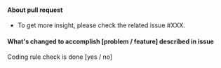 #### About pull request
- To get more insight, please check the related issue #XXX.

#### What's changed to accomplish [problem / feature] described in issue
<!-- Please provide a description of the changes proposed in the pull request  -->

Coding rule check is done [yes / no]

<!--
For beginners

- Please create an issue before creating a pull request. (You will find issue templates which guides you.)
- Create a reference to your issue using #<issue nuber>.
- A description of the changes proposed in the pull request.
- Check questions and change it [a / b] to [a] or [b]
-->

<!--
#### Coding rule check

Please make sure the following rules are followed

1. spaces and line breaks
    - rule : some code tools change all code syntax. Please make sure no spaces or line breaks have been added or removed unless it is related with the Pull Request
    - why : reviewing diff of codes gets a lot easier, because reviewers can pay attention to a code review.
    - rule : please use editor that supports .editorconfig (https://editorconfig.org). This takes care of charset, line endings and indents.
    - why : reviewing diff of codes gets a lot easier, because reviewers can pay attention to a code review.
1. comments (for all programming languages)
    - rule : comments will be written on the top of the code lines, not the end of code line
    - why : reviewing diff of codes gets a lot easier, because reviewers can pay attention to a code review.
1. for JavaScript's
    - rule : use `/* comment */` comments.
    - why : code compression for JavaScript is not supported if a comment starts with `//`
-->
